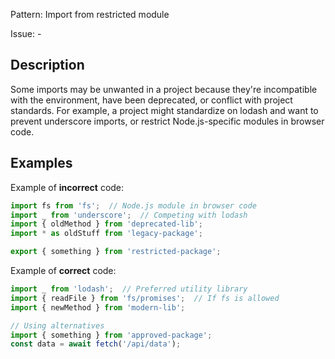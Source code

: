 Pattern: Import from restricted module

Issue: -

## Description

Some imports may be unwanted in a project because they're incompatible with the environment, have been deprecated, or conflict with project standards. For example, a project might standardize on lodash and want to prevent underscore imports, or restrict Node.js-specific modules in browser code.

## Examples

Example of **incorrect** code:
```javascript
import fs from 'fs';  // Node.js module in browser code
import _ from 'underscore';  // Competing with lodash
import { oldMethod } from 'deprecated-lib';
import * as oldStuff from 'legacy-package';

export { something } from 'restricted-package';
```

Example of **correct** code:
```javascript
import _ from 'lodash';  // Preferred utility library
import { readFile } from 'fs/promises';  // If fs is allowed
import { newMethod } from 'modern-lib';

// Using alternatives
import { something } from 'approved-package';
const data = await fetch('/api/data');
```